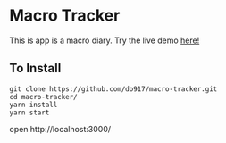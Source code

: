 # Macro Tracker

This is app is a macro diary.  Try the live demo [here!](https://macro-tracker-do917.herokuapp.com/)

## To Install
```
git clone https://github.com/do917/macro-tracker.git
cd macro-tracker/
yarn install
yarn start
```
open http://localhost:3000/
